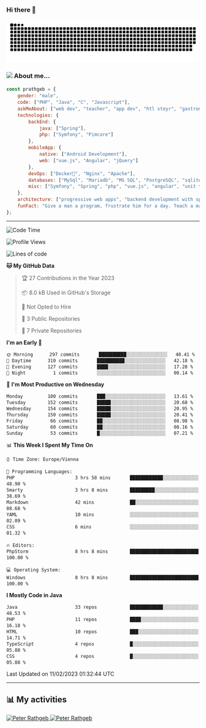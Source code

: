 ### Hi there 👋

<div align="center">
  <img  src="https://github.com/1999AZZAR/1999AZZAR/blob/main/resources/img/grid-snake.svg"
       alt="snake" />
</div>

### <img src="https://media.giphy.com/media/VgCDAzcKvsR6OM0uWg/giphy.gif" width="50"> About me...  

```javascript
const prathgeb = {
    gender: "male",
    code: ["PHP", "Java", "C", "Javascript"],
    askMeAbout: ["web dev", "teacher", "app dev", "htl steyr", "gastronaut"],
    technologies: {
        backEnd: {
            java: ["Spring"],
            php: ["Symfony", "Pimcore"]
        },
        mobileApp: {
            native: ["Android Development"],
            web: ["vue.js", "Angular", "jQuery"]
        },
        devOps: ["Docker🐳", "Nginx", "Apache"],
        databases: ["MySql", "Mariadb", "MS SQL", "PostgreSQL", "sqlite"],
        misc: ["Symfony", "Spring", "php", "vue.js", "angular", "unit testing", "ci/cd using github actions"]
    },
    architecture: ["progressive web apps", "backend development with spring", "backend development with symfony"],
    funFact: "Give a man a program, frustrate him for a day. Teach a man to program, frustrate him for a lifetime."
};
```

---
<!--START_SECTION:waka-->
![Code Time](http://img.shields.io/badge/Code%20Time-61%20hrs%2025%20mins-blue)

![Profile Views](http://img.shields.io/badge/Profile%20Views-0-blue)

![Lines of code](https://img.shields.io/badge/From%20Hello%20World%20I%27ve%20Written-239%20Thousand%20lines%20of%20code-blue)

**🐱 My GitHub Data** 

> 🏆 27 Contributions in the Year 2023
 > 
> 📦 8.0 kB Used in GitHub's Storage 
 > 
> 🚫 Not Opted to Hire
 > 
> 📜 3 Public Repositories 
 > 
> 🔑 7 Private Repositories  
 > 
**I'm an Early 🐤** 

```text
🌞 Morning      297 commits       ██████████░░░░░░░░░░░░░░░   40.41 % 
🌆 Daytime      310 commits       ██████████░░░░░░░░░░░░░░░   42.18 % 
🌃 Evening      127 commits       ████░░░░░░░░░░░░░░░░░░░░░   17.28 % 
🌙 Night          1 commits       ░░░░░░░░░░░░░░░░░░░░░░░░░   00.14 % 

```
📅 **I'm Most Productive on Wednesday** 

```text
Monday         100 commits       ███░░░░░░░░░░░░░░░░░░░░░░   13.61 % 
Tuesday        152 commits       █████░░░░░░░░░░░░░░░░░░░░   20.68 % 
Wednesday      154 commits       █████░░░░░░░░░░░░░░░░░░░░   20.95 % 
Thursday       150 commits       █████░░░░░░░░░░░░░░░░░░░░   20.41 % 
Friday          66 commits       ██░░░░░░░░░░░░░░░░░░░░░░░   08.98 % 
Saturday        60 commits       ██░░░░░░░░░░░░░░░░░░░░░░░   08.16 % 
Sunday          53 commits       █░░░░░░░░░░░░░░░░░░░░░░░░   07.21 % 

```


📊 **This Week I Spent My Time On** 

```text
⌚︎ Time Zone: Europe/Vienna

💬 Programming Languages: 
PHP                      3 hrs 58 mins       ████████████░░░░░░░░░░░░░   48.90 % 
Smarty                   3 hrs 8 mins        █████████░░░░░░░░░░░░░░░░   38.69 % 
Markdown                 42 mins             ██░░░░░░░░░░░░░░░░░░░░░░░   08.68 % 
YAML                     10 mins             ░░░░░░░░░░░░░░░░░░░░░░░░░   02.09 % 
CSS                      6 mins              ░░░░░░░░░░░░░░░░░░░░░░░░░   01.32 % 

🔥 Editors: 
PhpStorm                 8 hrs 8 mins        █████████████████████████   100.00 % 

💻 Operating System: 
Windows                  8 hrs 8 mins        █████████████████████████   100.00 % 

```

**I Mostly Code in Java** 

```text
Java                     33 repos            ████████████░░░░░░░░░░░░░   48.53 % 
PHP                      11 repos            ████░░░░░░░░░░░░░░░░░░░░░   16.18 % 
HTML                     10 repos            ███░░░░░░░░░░░░░░░░░░░░░░   14.71 % 
TypeScript               4 repos             █░░░░░░░░░░░░░░░░░░░░░░░░   05.88 % 
CSS                      4 repos             █░░░░░░░░░░░░░░░░░░░░░░░░   05.88 % 

```



 Last Updated on 11/02/2023 01:32:44 UTC
<!--END_SECTION:waka-->

---
  ## 📊 My activities
  <a href="https://github.com/prathgeb">
    <img width=450 height=170 align="center" alt="Peter Rathgeb" src="https://github-readme-stats.vercel.app/api?username=prathgeb&include_all_commits=true&count_private=true&theme=midnight-purple&show_icons=true&bg_color=0D1117&hide_border=true" />
  </a>
  <a href="https://github.com/prathgeb">
    <img align="center" alt="Peter Rathgeb" src="https://github-readme-stats.vercel.app/api/top-langs/?username=prathgeb&include_all_commits=true&count_private=true&theme=midnight-purple&show_icons=true&layout=compact&bg_color=0D1117&hide_border=true" />
  </a>
